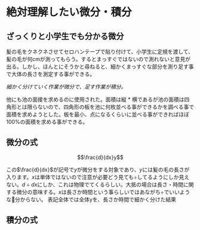 # 絶対理解したい微分・積分

## ざっくりと小学生でも分かる微分
髪の毛をクネクネさせてセロハンテープで貼り付けて、小学生に定規を渡して、髪の毛が何cmが測ってもらう。するとまっすぐではないので測れないと意見が出る。しかし、ほんとにそうかと尋ねると、細かくまっすぐな部分を測り足す事で大体の長さを測定する事ができる。

_細かく分けていく作業が微分で、足す作業が積分。_

他にも池の面接を求めるのに使用された。面積は縦 * 横であるが池の面積は四角形とは限らないので、四角形の板を池に何枚並べる事ができるかを調べる事で面積を求めようとした。板を最小、点になるくらいに並べる事ができればほぼ100%の面積を求める事ができる。

## 微分の式

$$\frac{d}{dx}y$$

この$\frac{d}{dx}$が記号で$y$が微分をする対象であり、$y$には髪の毛の長さが入ります。$x$は単体ではないので注意が必要どう見ても$\div$してるようにしか見えない。$d \div dx$にしか、これは物理でてくるらしい。大抵の場合は長さ・時間に関する微分の意味する。$x$は長さか時間という事らしいではあながち$\div$でいいような🤔分からない。
表記全体では全体yを、長さか時間で細かく分けた結果

## 積分の式
